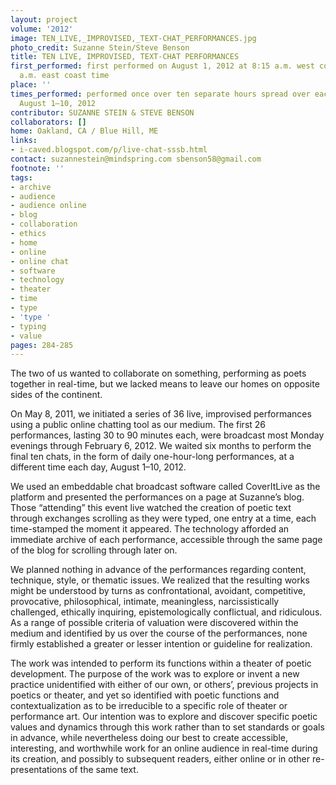 ```yaml
---
layout: project
volume: '2012'
image: TEN_LIVE,_IMPROVISED,_TEXT-CHAT_PERFORMANCES.jpg
photo_credit: Suzanne Stein/Steve Benson
title: TEN LIVE, IMPROVISED, TEXT-CHAT PERFORMANCES
first_performed: first performed on August 1, 2012 at 8:15 a.m. west coast time, 11:15
  a.m. east coast time
place: ''
times_performed: performed once over ten separate hours spread over each of ten days,
  August 1—10, 2012
contributor: SUZANNE STEIN & STEVE BENSON
collaborators: []
home: Oakland, CA / Blue Hill, ME
links:
- i-caved.blogspot.com/p/live-chat-sssb.html
contact: suzannestein@mindspring.com sbenson58@gmail.com
footnote: ''
tags:
- archive
- audience
- audience online
- blog
- collaboration
- ethics
- home
- online
- online chat
- software
- technology
- theater
- time
- type
- 'type '
- typing
- value
pages: 284-285
---
```


The two of us wanted to collaborate on something, performing as poets together in real-time, but we lacked means to leave our homes on opposite sides of the continent. 

On May 8, 2011, we initiated a series of 36 live, improvised performances using a public online chatting tool as our medium. The first 26 performances, lasting 30 to 90 minutes each, were broadcast most Monday evenings through February 6, 2012. We waited six months to perform the final ten chats, in the form of daily one-hour-long performances, at a different time each day, August 1–10, 2012. 

We used an embeddable chat broadcast software called CoverItLive as the platform and presented the performances on a page at Suzanne’s blog. Those “attending” this event live watched the creation of poetic text through exchanges scrolling as they were typed, one entry at a time, each time-stamped the moment it appeared. The technology afforded an immediate archive of each performance, accessible through the same page of the blog for scrolling through later on.

We planned nothing in advance of the performances regarding content, technique, style, or thematic issues. We realized that the resulting works might be understood by turns as confrontational, avoidant, competitive, provocative, philosophical, intimate, meaningless, narcissistically challenged, ethically inquiring, epistemologically conflictual, and ridiculous. As a range of possible criteria of valuation were discovered within the medium and identified by us over the course of the performances, none firmly established a greater or lesser intention or guideline for realization. 

The work was intended to perform its functions within a theater of poetic development. The purpose of the work was to explore or invent a new practice unidentified with either of our own, or others’, previous projects in poetics or theater, and yet so identified with poetic functions and contextualization as to be irreducible to a specific role of theater or performance art. Our intention was to explore and discover specific poetic values and dynamics through this work rather than to set standards or goals in advance, while nevertheless doing our best to create accessible, interesting, and worthwhile work for an online audience in real-time during its creation, and possibly to subsequent readers, either online or in other re-presentations of the same text.
